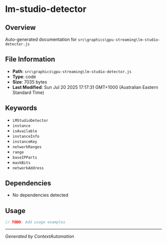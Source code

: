 # lm-studio-detector

## Overview
Auto-generated documentation for `src\graphics\gpu-streaming\lm-studio-detector.js`

## File Information
- **Path**: `src\graphics\gpu-streaming\lm-studio-detector.js`
- **Type**: code
- **Size**: 7035 bytes
- **Last Modified**: Sun Jul 20 2025 17:17:31 GMT+1000 (Australian Eastern Standard Time)

## Keywords
- `LMStudioDetector`
- `instance`
- `isAvailable`
- `instanceInfo`
- `instanceKey`
- `networkRanges`
- `range`
- `baseIPParts`
- `maskBits`
- `networkAddress`

## Dependencies
- No dependencies detected

## Usage
```javascript
// TODO: Add usage examples
```

---
*Generated by ContextAutomation*
